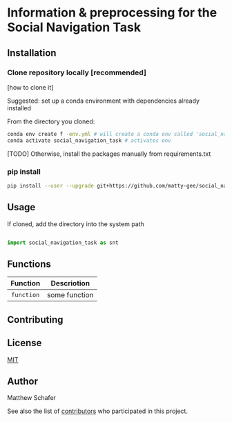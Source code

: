 # Information & preprocessing for the Social Navigation Task

## Installation

### Clone repository locally [recommended]

[how to clone it]

Suggested: set up a conda environment with dependencies already installed

From the directory you cloned: 
```bash
conda env create f -env.yml # will create a conda env called 'social_navigation_task'
conda activate social_navigation_task # activates env
```
[TODO] Otherwise, install the packages manually from requirements.txt

### pip install
```bash
pip install --user --upgrade git+https://github.com/matty-gee/social_navigation_task.git
```

## Usage

If cloned, add the directory into the system path
```python
```

```python
import social_navigation_task as snt

```

## Functions

| Function | Descriotion |
| :----: | --- |
| `function` | some function |


## Contributing


## License
[MIT](https://choosealicense.com/licenses/mit/)

## Author

Matthew Schafer

See also the list of [contributors](https://github.com/your/project/contributors) who participated in this project.
